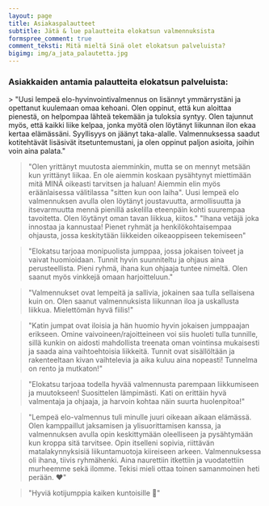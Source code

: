 ```yaml
---
layout: page
title: Asiakaspalautteet
subtitle: Jätä & lue palautteita elokatsun valmennuksista
formspree_comment: true
comment_teksti: Mitä mieltä Sinä olet elokatsun palveluista?
bigimg: img/a_jata_palautetta.jpg
---
```


### Asiakkaiden antamia palautteita elokatsun palveluista:
<p></p>
> "Uusi lempeä elo-hyvinvointivalmennus on lisännyt ymmärrystäni ja opettanut kuulemaan omaa kehoani. Olen oppinut, että kun aloittaa pienestä, on helpompaa lähteä tekemään ja tuloksia syntyy. Olen tajunnut myös, että kaikki liike kelpaa, jonka myötä olen löytänyt liikunnan ilon ekaa kertaa elämässäni. Syyllisyys on jäänyt taka-alalle. Valmennuksessa saadut kotitehtävät lisäsivät itsetuntemustani, ja olen oppinut paljon asioita, joihin voin aina palata."

> "Olen yrittänyt muutosta aiemminkin, mutta se on mennyt metsään kun yrittänyt liikaa. En ole aiemmin koskaan pysähtynyt miettimään mitä MINÄ oikeasti tarvitsen ja haluan! Aiemmin elin myös eräänlaisessa välitilassa "sitten kun oon laiha". Uusi lempeä elo valmennuksen avulla olen löytänyt joustavuutta, armollisuutta ja itsevarmuutta mennä pienillä askelilla eteenpäin kohti suurempaa tavoitetta. Olen löytänyt oman tavan liikkua, kiitos."
> "Ihana vetäjä joka innostaa ja kannustaa! Pienet ryhmät ja henkilökohtaisempaa ohjausta, jossa keskitytään liikkeiden oikeaoppiseen tekemiseen"

> "Elokatsu tarjoaa monipuolista jumppaa, jossa jokaisen toiveet ja vaivat huomioidaan. Tunnit hyvin suunniteltu ja ohjaus aina perusteellista. Pieni ryhmä, ihana kun ohjaaja tuntee nimeltä. Olen saanut myös vinkkejä omaan harjoitteluun."

> "Valmennukset ovat lempeitä ja sallivia, jokainen saa tulla sellaisena kuin on. Olen saanut valmennuksista liikunnan iloa ja uskallusta liikkua. Mielettömän hyvä fiilis!"

> "Katin jumpat ovat iloisia ja hän huomio hyvin jokaisen jumppaajan erikseen. Omine vaivoineen/rajoitteineen voi siis huoleti tulla tunnille, sillä kunkin on aidosti mahdollista treenata oman vointinsa mukaisesti ja saada aina vaihtoehtoisia liikkeitä. Tunnit ovat sisällöltään ja rakenteeltaan kivan vaihtelevia ja aika kuluu aina nopeasti! Tunnelma on rento ja mutkaton!"

> "Elokatsu tarjoaa todella hyvää valmennusta parempaan liikkumiseen ja muutokseen! Suosittelen lämpimästi. Kati on erittäin hyvä valmentaja ja ohjaaja, ja harvoin kohtaa näin suurta huolenpitoa!"

> "Lempeä elo-valmennus tuli minulle juuri oikeaan aikaan elämässä. Olen kamppaillut jaksamisen ja ylisuorittamisen kanssa, ja valmennuksen avulla opin keskittymään oleelliseen ja pysähtymään kun kroppa sitä tarvitsee. Opin itselleni sopivia, riittävän matalakynnyksisiä liikuntamuotoja kiireiseen arkeen. Valmennuksessa oli ihana, tiivis ryhmähenki. Aina naurettiin itkettiin ja vuodatettiin murheemme sekä ilomme. Tekisi mieli ottaa toinen samanmoinen heti perään. ❤️"

> "Hyviä kotijumppia kaiken kuntoisille 🤩"
